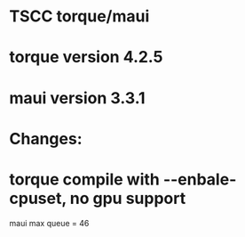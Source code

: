 TSCC torque/maui
=====

torque version 4.2.5
=====
maui version 3.3.1
=====

Changes:
====
torque compile with --enbale-cpuset, no gpu support
====
maui max queue = 46
